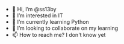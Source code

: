 - 👋 Hi, I’m @ss13by
- 👀 I’m interested in IT
- 🌱 I’m currently learning Python
- 💞️ I’m looking to collaborate on my learning
- 📫 How to reach me? I don't know yet

<!---
ss13by/ss13by is a ✨ special ✨ repository because its `README.md` (this file) appears on your GitHub profile.
You can click the Preview link to take a look at your changes.
--->
